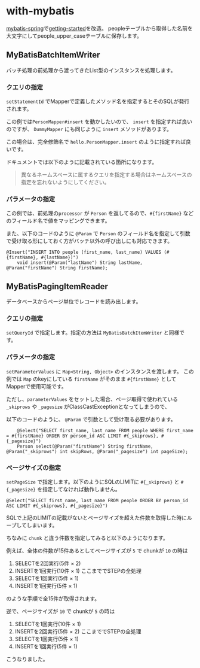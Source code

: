 # with-mybatis
[mybatis-spring](http://www.mybatis.org/spring/ja/batch.html)で[getting-started](../getting-started)を改造。
peopleテーブルから取得した名前を大文字にしてpeople_upper_caseテーブルに保存します。

## MyBatisBatchItemWriter
バッチ処理の前処理から渡ってきたList型のインスタンスを処理します。

### クエリの指定
`setStatementId` でMapperで定義したメソッド名を指定するとそのSQLが発行されます。

この例では`PersonMapper#insert` を動かしたいので、 `insert` を指定すれば良いのですが、 `DummyMapper` にも同じように `insert` メソッドがあります。

この場合は、完全修飾名で `hello.PersonMapper.insert` のように指定すれば良いです。

ドキュメントでは以下のように記載されている箇所になります。
>異なるネームスペースに属するクエリを指定する場合はネームスペースの指定を忘れないようにしてください。 

### パラメータの指定
この例では、前処理の`processor` が `Person` を返してるので、`#{firstName}` などのフィールド名で値をマッピングできます。
  
また、以下のコードのように `@Param` で `Person` のフィールド名を指定して引数で受け取る形にしておく方がバッチ以外の呼び出しにも対応できます。
```
@Insert("INSERT INTO people (first_name, last_name) VALUES (#{firstName}, #{lastName})")
    void insert(@Param("lastName") String lastName, @Param("firstName") String firstName);
```

## MyBatisPagingItemReader
データベースからページ単位でレコードを読み出します。

### クエリの指定
`setQueryId` で指定します。指定の方法は `MyBatisBatchItemWriter` と同様です。

### パラメータの指定
`setParameterValues` に `Map<String, Object>` のインスタンスを渡します。
この例では `Map` のkeyにしている `firstName` がそのまま `#{firstName}` としてMapperで使用可能です。

ただし、`parameterValues` をセットした場合、ページ取得で使われている `_skiprows` や `_pagesize` がClassCastExceptionとなってしまうので、

以下のコードのように、 `@Param` で引数として受け取る必要があります。
```
    @Select("SELECT first_name, last_name FROM people WHERE first_name = #{firstName} ORDER BY person_id ASC LIMIT #{_skiprows}, #{_pagesize}")
    Person select(@Param("firstName") String firstName, @Param("_skiprows") int skipRows, @Param("_pagesize") int pageSize);
```

### ページサイズの指定
`setPageSize` で指定します。以下のようにSQLのLIMITに `#{_skiprows}` と `#{_pagesize}` を指定してなければ動作しません。
```
@Select("SELECT first_name, last_name FROM people ORDER BY person_id ASC LIMIT #{_skiprows}, #{_pagesize}")
```
SQLで上記のLIMITの記載がないとページサイズを超えた件数を取得した時にループしてしまいます。

ちなみに `chunk` と違う件数を指定してみると以下のようになります。

例えば、全体の件数が15件あるとしてページサイズが `5` で chunkが `10` の時は
1. SELECTを2回実行(5件 × 2)
2. INSERTを1回実行(10件 × 1) ここまででSTEPの全処理
3. SELECTを1回実行(5件 × 1)
4. INSERTを1回実行(5件 × 1)

のような手順で全15件が取得されます。

逆で、ページサイズが `10` で chunkが `5` の時は
1. SELECTを1回実行(10件 × 1)
2. INSERTを2回実行(5件 × 2) ここまででSTEPの全処理
3. SELECTを1回実行(5件 × 1)
4. INSERTを1回実行(5件 × 1)

こうなりました。

